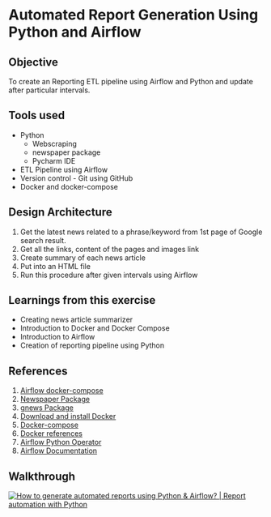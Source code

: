 # Automated Report Generation Using Python and Airflow

## Objective 
To create an Reporting ETL pipeline using Airflow and Python and update after particular intervals.

## Tools used
- Python
  - Webscraping
  - newspaper package
  - Pycharm IDE
- ETL Pipeline using Airflow
- Version control - Git using GitHub
- Docker and docker-compose

## Design Architecture
1. Get the latest news related to a phrase/keyword from 1st page of Google search result.
2. Get all the links, content of the pages and images link
3. Create summary of each news article
4. Put into an HTML file
5. Run this procedure after given intervals using Airflow

## Learnings from this exercise
- Creating news article summarizer
- Introduction to Docker and Docker Compose
- Introduction to Airflow
- Creation of reporting pipeline using Python

## References 
1. [Airflow docker-compose](https://airflow.apache.org/docs/apache-airflow/stable/howto/docker-compose/index.html)
2. [Newspaper Package](https://newspaper.readthedocs.io/en/latest/)
3. [gnews Package](https://pypi.org/project/gnews/)
4. [Download and install Docker](https://docs.docker.com/get-docker/)
5. [Docker-compose](https://docs.docker.com/compose/install/)
6. [Docker references](https://docs.docker.com/reference/)
7. [Airflow Python Operator](https://airflow.apache.org/docs/apache-airflow/stable/howto/operator/python.html)
8. [Airflow Documentation](https://airflow.apache.org/docs/)


## Walkthrough
[![How to generate automated reports using Python & Airflow? | Report automation with Python](https://yt-embed.herokuapp.com/embed?v=7GIr71X9_tc)](https://youtu.be/7GIr71X9_tc "How to generate automated reports using Python & Airflow? | Report automation with Python")
